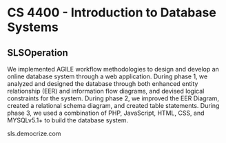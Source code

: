 # CS 4400 - Introduction to Database Systems

## SLSOperation   

We implemented AGILE workflow methodologies to design and develop an online database system through a web application. During phase 1, we analyzed and designed the database through both enhanced entity relationship (EER) and information flow diagrams, and devised logical constraints for the system. During phase 2, we improved the EER Diagram, created a relational schema diagram, and created table statements. During phase 3, we used a combination of PHP, JavaScript, HTML, CSS, and MYSQLv5.1+ to build the database system. <br/>

sls.democrize.com  

